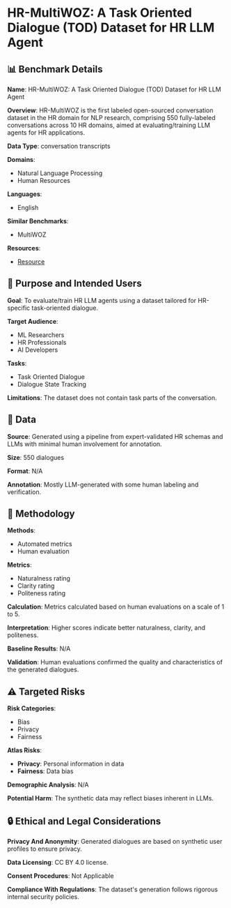 # HR-MultiWOZ: A Task Oriented Dialogue (TOD) Dataset for HR LLM Agent

## 📊 Benchmark Details

**Name**: HR-MultiWOZ: A Task Oriented Dialogue (TOD) Dataset for HR LLM Agent

**Overview**: HR-MultiWOZ is the first labeled open-sourced conversation dataset in the HR domain for NLP research, comprising 550 fully-labeled conversations across 10 HR domains, aimed at evaluating/training LLM agents for HR applications.

**Data Type**: conversation transcripts

**Domains**:
- Natural Language Processing
- Human Resources

**Languages**:
- English

**Similar Benchmarks**:
- MultiWOZ

**Resources**:
- [Resource](N/A)

## 🎯 Purpose and Intended Users

**Goal**: To evaluate/train HR LLM agents using a dataset tailored for HR-specific task-oriented dialogue.

**Target Audience**:
- ML Researchers
- HR Professionals
- AI Developers

**Tasks**:
- Task Oriented Dialogue
- Dialogue State Tracking

**Limitations**: The dataset does not contain task parts of the conversation.

## 💾 Data

**Source**: Generated using a pipeline from expert-validated HR schemas and LLMs with minimal human involvement for annotation.

**Size**: 550 dialogues

**Format**: N/A

**Annotation**: Mostly LLM-generated with some human labeling and verification.

## 🔬 Methodology

**Methods**:
- Automated metrics
- Human evaluation

**Metrics**:
- Naturalness rating
- Clarity rating
- Politeness rating

**Calculation**: Metrics calculated based on human evaluations on a scale of 1 to 5.

**Interpretation**: Higher scores indicate better naturalness, clarity, and politeness.

**Baseline Results**: N/A

**Validation**: Human evaluations confirmed the quality and characteristics of the generated dialogues.

## ⚠️ Targeted Risks

**Risk Categories**:
- Bias
- Privacy
- Fairness

**Atlas Risks**:
- **Privacy**: Personal information in data
- **Fairness**: Data bias

**Demographic Analysis**: N/A

**Potential Harm**: The synthetic data may reflect biases inherent in LLMs.

## 🔒 Ethical and Legal Considerations

**Privacy And Anonymity**: Generated dialogues are based on synthetic user profiles to ensure privacy.

**Data Licensing**: CC BY 4.0 license.

**Consent Procedures**: Not Applicable

**Compliance With Regulations**: The dataset's generation follows rigorous internal security policies.
